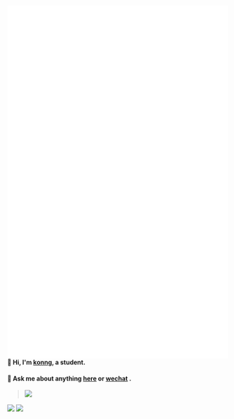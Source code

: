 <img align='right' alt="wakatime" src="https://raw.githubusercontent.com/fengwei2002/fengwei2002/0927f5dd9f67e19effd9d81ed08d961a881d828f/calendar.svg">

<img align='right' alt="isocalendar" src="https://raw.githubusercontent.com/fengwei2002/fengwei2002/0927f5dd9f67e19effd9d81ed08d961a881d828f/activity.svg">

<img align='right' alt="isocalendar" src="https://raw.githubusercontent.com/fengwei2002/fengwei2002/0927f5dd9f67e19effd9d81ed08d961a881d828f/habits.svg">


#### 🌴 Hi, I'm [konng](https://konng.now.sh), a student.

#### 💬 Ask me about anything [here](https://github.com/fengwei2002/fengwei2002/issues) or <a href="https://raw.githubusercontent.com/fengwei2002/fengwei2002/main/WeChatORCode.jpg" title="CIKI1F">wechat</a> .

> <img src='https://visitor-badge.laobi.icu/badge?page_id=fengwei2002.fengwei2002' />

![](https://github-readme-stats.vercel.app/api?username=fengwei2002&show_icons=true&count_private=true&hide_title=true%27&hide=contribs&include_all_commits=true&theme=highcontrast&bg_color=30,e96443,904e95)
![](https://github-readme-stats.vercel.app/api/top-langs/?username=fengwei2002&hide=html&layout=compact)

 <!-- ![github stats](https://github-readme-stats.vercel.app/api?username=fengwei2002&show_icons=true) -->
